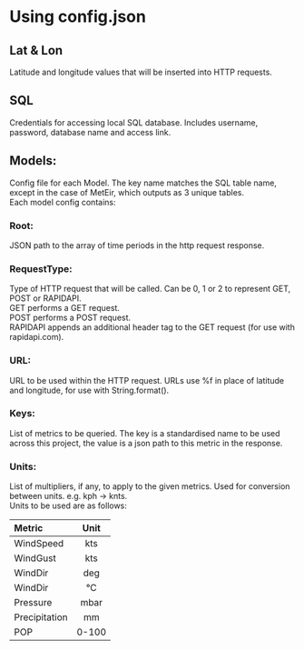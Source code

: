 # Using config.json

## Lat & Lon

Latitude and longitude values that will be inserted into HTTP requests.

## SQL
Credentials for accessing local SQL database.
Includes username, password, database name and access link.

## Models:

Config file for each Model. The key name matches the SQL table name,
except in the case of MetEir, which outputs as 3 unique tables.<br>
Each model config contains:<br>

### Root:

JSON path to the array of time periods in the http request response.

### RequestType:

Type of HTTP request that will be called.
Can be 0, 1 or 2 to represent GET, POST or RAPIDAPI.<br>
GET performs a GET request.<br>
POST performs a POST request.<br>
RAPIDAPI appends an additional header tag to the GET request
(for use with rapidapi.com).

### URL:

URL to be used within the HTTP request.
URLs use %f in place of latitude and longitude, for use with String.format().

### Keys:

List of metrics to be queried.
The key is a standardised name to be used across this project,
the value is a json path to this metric in the response.

### Units:

List of multipliers, if any, to apply to the given metrics.
Used for conversion between units. e.g. kph -> knts. <br>
Units to be used are as follows:

| Metric        | Unit  |
|:--------------|:-----:|
| WindSpeed     |  kts  |
| WindGust      |  kts  |
| WindDir       |  deg  |
| WindDir       |  °C   |
| Pressure      | mbar  |
| Precipitation |  mm   |
| POP           | 0-100 |





